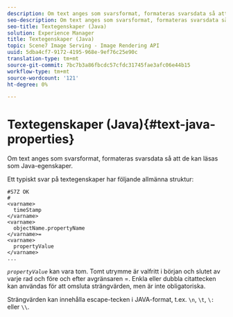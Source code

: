 ```yaml
---
description: Om text anges som svarsformat, formateras svarsdata så att de kan läsas som Java-egenskaper.
seo-description: Om text anges som svarsformat, formateras svarsdata så att de kan läsas som Java-egenskaper.
seo-title: Textegenskaper (Java)
solution: Experience Manager
title: Textegenskaper (Java)
topic: Scene7 Image Serving - Image Rendering API
uuid: 5dba4cf7-9172-4195-968e-9ef76c25e90c
translation-type: tm+mt
source-git-commit: 7bc7b3a86fbcdc57cfdc31745fae3afc06e44b15
workflow-type: tm+mt
source-wordcount: '121'
ht-degree: 0%

---
```



# Textegenskaper (Java){#text-java-properties}

Om text anges som svarsformat, formateras svarsdata så att de kan läsas som Java-egenskaper.

Ett typiskt svar på textegenskaper har följande allmänna struktur:

```
#S7Z OK
#
<varname>
  timeStamp
</varname>
<varname>
  objectName.propertyName
</varname>=
<varname>
  propertyValue
</varname>
...
```

*`propertyValue`* kan vara tom. Tomt utrymme är valfritt i början och slutet av varje rad och före och efter avgränsaren =. Enkla eller dubbla citattecken kan användas för att omsluta strängvärden, men är inte obligatoriska.

Strängvärden kan innehålla escape-tecken i JAVA-format, t.ex. `\n`, `\t`, `\:` eller `\\`.

